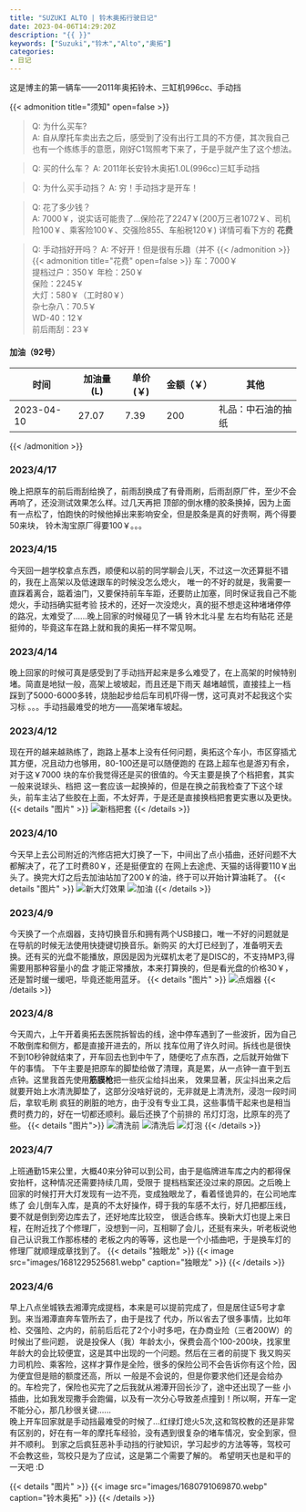```yaml
---
title: "SUZUKI ALTO | 铃木奥拓行驶日记"
date: 2023-04-06T14:29:20Z
description: "{{ }}"
keywords: ["Suzuki","铃木","Alto","奥拓"]
categories:
- 日记
---
```

这是博主的第一辆车——2011年奥拓铃木、三缸机996cc、手动挡
<!--more-->

{{< admonition title="须知" open=false >}} 
> Q: 为什么买车?  
> A: 自从摩托车卖出去之后，感受到了没有出行工具的不方便，其次我自己也有一个练练手的意愿，刚好C1驾照考下来了，于是乎就产生了这个想法。  

> Q: 买的什么车？
> A: 2011年长安铃木奥拓1.0L(996cc)三缸手动挡

> Q: 为什么买手动挡？
> A: 穷！手动挡才是开车！

> Q: 花了多少钱？  
> A: 7000￥，说实话可能贵了...保险花了2247￥(200万三者1072￥、司机险100￥、乘客险100￥、交强险855、车船税120￥) 详情可看下方的 **花费**

> Q: 手动挡好开吗？
> A: 不好开！但是很有乐趣（并不
{{< /admonition >}}
{{< admonition title="花费" open=false >}}
车：7000￥  
提档过户：350￥ 
年检：250￥  
保险：2245￥  
大灯：580￥（工时80￥）  
杂七杂八：70.5￥  
WD-40：12￥  
前后雨刮：23￥
#### 加油（92号）
| 时间    | 加油量(L)    | 单价(￥)    | 金额（￥）    | 其他 |
|---------------- | --------------- | --------------- | --------------- | ----- |
| 2023-04-10    | 27.07    | 7.39    | 200    | 礼品：中石油的抽纸 |
{{< /admonition >}}

### 2023/4/17
晚上把原车的前后雨刮给换了，前雨刮换成了有骨雨刷，后雨刮原厂件，至少不会再响了，还没测试效果怎么样。过几天再把
顶部的倒水槽的胶条换掉，因为上面有一点松了，怕跑快的时候他掉出来影响安全，但是胶条是真的好贵啊，两个得要50来块，
铃木淘宝原厂得要100￥。。。

### 2023/4/15
今天回一趟学校拿点东西，顺便和以前的同学聊会儿天，不过这一次还算挺不错的，我在上高架以及低速跟车的时候没怎么熄火，
唯一的不好的就是，我需要一直踩着离合，踮着油门，又要保持前车车距，还要防止加塞，同时保证我自己不能熄火，手动挡确实挺考验
技术的，还好一次没熄火，真的挺不想走这种堵堵停停的路况，太难受了......晚上回家的时候碰见了一辆 铃木北斗星 左右均有贴花
还是挺帅的，毕竟这车在路上就和我的奥拓一样不常见啊。

### 2023/4/14
晚上回家的时候可真是感受到了手动挡开起来是多么难受了，在上高架的时候特别堵。简直是地狱一般，高架上坡坡起，而且还是下雨天
越堵越慌，直接挂上一档踩到了5000-6000多转，烧胎起步给后车司机吓得一愣，这可真对不起我这个实习标 。。。手动挡最难受的地方——高架堵车坡起。

### 2023/4/12
现在开的越来越熟练了，跑路上基本上没有任何问题，奥拓这个车小，市区穿插尤其方便，况且动力也够用，80-100还是可以随便跑的
在路上超车也是游刃有余，对于这￥7000 块的车价我觉得还是买的很值的。今天主要是换了个档把套，其实一般来说球头、档把
这一套应该一起换掉的，但是在换之前我检查了下这个球头，前车主沾了些胶在上面，不太好弄，于是还是直接换档把套更实惠以及更快。
{{< details "图片" >}}
![新档把套](images/1681633887871.webp "新档把套")
{{< /details >}}

### 2023/4/10
今天早上去公司附近的汽修店把大灯换了一下，中间出了点小插曲，还好问题不大都解决了，花了工时费80￥，还是挺便宜的
在网上去途虎、天猫的话得要110￥出头了。换完大灯之后去加油站加了200￥的油，终于可以开始计算油耗了。
{{< details "图片" >}}
![新大灯效果](images/1681633857894.webp "新大灯效果")
![加油](images/1681633874135.webp "加油")
{{< /details >}}

### 2023/4/9
今天换了一个点烟器，支持切换音乐和拥有两个USB接口，唯一不好的问题就是在导航的时候无法使用快捷键切换音乐。新购买
的大灯已经到了，准备明天去换。还有买的光盘不能播放，原因是因为光碟机太老了是DISC的，不支持MP3,得需要用那种容量小的盘
才能正常播放，本来打算换的，但是看光盘的价格30￥，还是暂时缓一缓吧，毕竟还能用蓝牙。
{{< details "图片" >}}
![点烟器](images/1681633840374.webp "点烟器")
{{< /details >}}

### 2023/4/8
今天周六，上午开着奥拓去医院拆智齿的线，途中停车遇到了一些波折，因为自己不敢倒库和侧方，都是直接开进去的，所以
找车位用了许久时间。拆线也是很快不到10秒钟就结束了，开车回去也到中午了，随便吃了点东西，之后就开始做下午的事情。
下午主要是把原车的脚垫给做了清理，真是累，从一点钟一直干到五点钟。这里我首先使用**筋膜枪**把一些灰尘给抖出来，
效果显著，灰尘抖出来之后就要开始上水清洗脚垫了，这部分没啥好说的，无非就是上清洗剂，浸泡一段时间后，拿软毛刷
疯狂的刷脏的地方，由于没有专业工具，这些事情干起来也是相当费时费力的，好在一切都还顺利。最后还换了个前排的
吊灯灯泡，比原车的亮了些。
{{< details "图片">}}
![清洗前](images/1681230295583.webp "清洗前")
![清洗后](images/1681231323686.webp "清洗后")
![灯泡](images/1681231136020.webp "灯泡")
{{< /details >}}


### 2023/4/7
上班通勤15来公里，大概40来分钟可以到公司，由于是临牌进车库之内的都得保安抬杆，这种情况还需要持续几周，受限于
提档档案还没过来的原因。之后晚上回家的时候打开大灯发现有一边不亮，变成独眼龙了，看着怪诡异的，在公司地库练了
会儿倒车入库，是真的不太好操作，碍于我的车感不太行，好几把都压线，要不就是倒到旁边库去了，还好地库比较空，
很适合练车。换新大灯也提上来日程，在附近找了个修理厂，没想到一问，互相聊了会儿，还挺有来头，听老板说他自己认识我工作那栋楼的
老板之内的等等，这也是一个小插曲吧，于是换车灯的修理厂就顺理成章找到了。
{{< details "独眼龙" >}}
{{< image src="images/1681229525681.webp" caption="独眼龙" >}}
{{< /details >}}

### 2023/4/6
早上八点坐城铁去湘潭完成提档，本来是可以提前完成了，但是居住证5号才拿到。来当湘潭直奔车管所去了，由于是找了
代办，所以省去了很多事情，比如年检、交强险、之内的，前前后后花了2个小时多吧，在办商业险（三者200W）的时候出了些问题，
说是投保人（我）年龄太小，保费会高个100-200块，找家里年龄大的会比较便宜，这是其中出现的一个问题。然后在三者的前提下
我又购买力司机险、乘客险，这样才算作是全险，很多的保险公司不会告诉你有这个险，因为便宜但是赔的额度还高，所以
一般是不会说的，但是你要求他们还是会给办的。车检完了，保险也买完了之后我就从湘潭开回长沙了，途中还出现了一些
小插曲，比如我发现撒手会跑偏，以及有一次分心导致差点撞到！所以啊，开车一定不能分心，那几秒很关键......  
晚上开车回家就是手动挡最难受的时候了...红绿灯熄火5次,这和驾校教的还是非常有区别的，好在有一年的摩托车经验，没有遇到很复杂的堵车情况，安全到家，但并不顺利。
到家之后疯狂恶补手动挡的行驶知识，学习起步的方法等等，驾校可不会教这些，驾校只是为了应试，这是第二个需要了解的。
希望明天也是和平的一天吧 :D

{{< details "图片" >}}
{{< image src="images/1680791069870.webp" caption="铃木奥拓" >}}
{{< /details >}}
